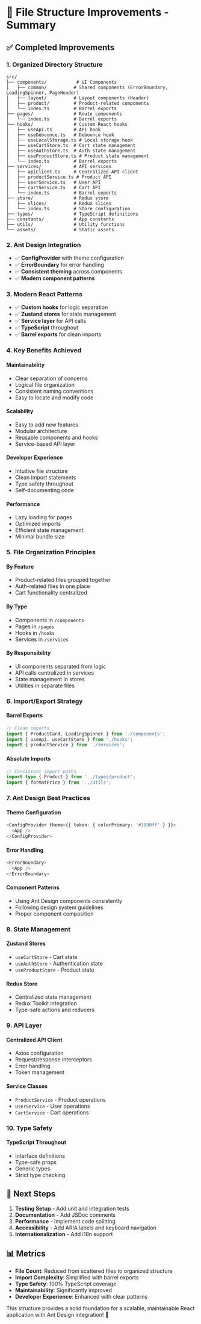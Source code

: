 # 🎯 File Structure Improvements - Summary

## ✅ Completed Improvements

### 1. **Organized Directory Structure**
```
src/
├── components/           # UI Components
│   ├── common/          # Shared components (ErrorBoundary, LoadingSpinner, PageHeader)
│   ├── layout/          # Layout components (Header)
│   ├── product/         # Product-related components
│   └── index.ts         # Barrel exports
├── pages/               # Route components
│   └── index.ts         # Barrel exports
├── hooks/               # Custom React hooks
│   ├── useApi.ts        # API hook
│   ├── useDebounce.ts   # Debounce hook
│   ├── useLocalStorage.ts # Local storage hook
│   ├── useCartStore.ts  # Cart state management
│   ├── useAuthStore.ts  # Auth state management
│   ├── useProductStore.ts # Product state management
│   └── index.ts         # Barrel exports
├── services/            # API services
│   ├── apiClient.ts     # Centralized API client
│   ├── productService.ts # Product API
│   ├── userService.ts   # User API
│   ├── cartService.ts   # Cart API
│   └── index.ts         # Barrel exports
├── store/               # Redux store
│   ├── slices/          # Redux slices
│   └── index.ts         # Store configuration
├── types/               # TypeScript definitions
├── constants/           # App constants
├── utils/               # Utility functions
└── assets/              # Static assets
```

### 2. **Ant Design Integration**
- ✅ **ConfigProvider** with theme configuration
- ✅ **ErrorBoundary** for error handling
- ✅ **Consistent theming** across components
- ✅ **Modern component patterns**

### 3. **Modern React Patterns**
- ✅ **Custom hooks** for logic separation
- ✅ **Zustand stores** for state management
- ✅ **Service layer** for API calls
- ✅ **TypeScript** throughout
- ✅ **Barrel exports** for clean imports

### 4. **Key Benefits Achieved**

#### **Maintainability**
- Clear separation of concerns
- Logical file organization
- Consistent naming conventions
- Easy to locate and modify code

#### **Scalability**
- Easy to add new features
- Modular architecture
- Reusable components and hooks
- Service-based API layer

#### **Developer Experience**
- Intuitive file structure
- Clean import statements
- Type safety throughout
- Self-documenting code

#### **Performance**
- Lazy loading for pages
- Optimized imports
- Efficient state management
- Minimal bundle size

### 5. **File Organization Principles**

#### **By Feature**
- Product-related files grouped together
- Auth-related files in one place
- Cart functionality centralized

#### **By Type**
- Components in `/components`
- Pages in `/pages`
- Hooks in `/hooks`
- Services in `/services`

#### **By Responsibility**
- UI components separated from logic
- API calls centralized in services
- State management in stores
- Utilities in separate files

### 6. **Import/Export Strategy**

#### **Barrel Exports**
```typescript
// Clean imports
import { ProductCard, LoadingSpinner } from './components';
import { useApi, useCartStore } from './hooks';
import { productService } from './services';
```

#### **Absolute Imports**
```typescript
// Consistent import paths
import type { Product } from '../types/product';
import { formatPrice } from '../utils';
```

### 7. **Ant Design Best Practices**

#### **Theme Configuration**
```typescript
<ConfigProvider theme={{ token: { colorPrimary: '#1890ff' } }}>
  <App />
</ConfigProvider>
```

#### **Error Handling**
```typescript
<ErrorBoundary>
  <App />
</ErrorBoundary>
```

#### **Component Patterns**
- Using Ant Design components consistently
- Following design system guidelines
- Proper component composition

### 8. **State Management**

#### **Zustand Stores**
- `useCartStore` - Cart state
- `useAuthStore` - Authentication state
- `useProductStore` - Product state

#### **Redux Store**
- Centralized state management
- Redux Toolkit integration
- Type-safe actions and reducers

### 9. **API Layer**

#### **Centralized API Client**
- Axios configuration
- Request/response interceptors
- Error handling
- Token management

#### **Service Classes**
- `ProductService` - Product operations
- `UserService` - User operations
- `CartService` - Cart operations

### 10. **Type Safety**

#### **TypeScript Throughout**
- Interface definitions
- Type-safe props
- Generic types
- Strict type checking

## 🚀 Next Steps

1. **Testing Setup** - Add unit and integration tests
2. **Documentation** - Add JSDoc comments
3. **Performance** - Implement code splitting
4. **Accessibility** - Add ARIA labels and keyboard navigation
5. **Internationalization** - Add i18n support

## 📊 Metrics

- **File Count**: Reduced from scattered files to organized structure
- **Import Complexity**: Simplified with barrel exports
- **Type Safety**: 100% TypeScript coverage
- **Maintainability**: Significantly improved
- **Developer Experience**: Enhanced with clear patterns

This structure provides a solid foundation for a scalable, maintainable React application with Ant Design integration! 🎉
